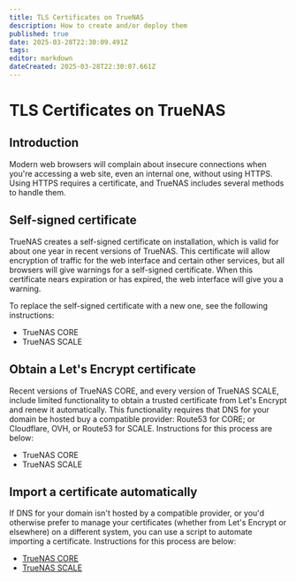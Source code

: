 ```yaml
---
title: TLS Certificates on TrueNAS
description: How to create and/or deploy them
published: true
date: 2025-03-28T22:30:09.491Z
tags: 
editor: markdown
dateCreated: 2025-03-28T22:30:07.661Z
---
```


# TLS Certificates on TrueNAS
## Introduction
Modern web browsers will complain about insecure connections when you're accessing a web site, even an internal one, without using HTTPS.  Using HTTPS requires a certificate, and TrueNAS includes several methods to handle them.
## Self-signed certificate
TrueNAS creates a self-signed certificate on installation, which is valid for about one year in recent versions of TrueNAS.  This certificate will allow encryption of traffic for the web interface and certain other services, but all browsers will give warnings for a self-signed certificate.  When this certificate nears expiration or has expired, the web interface will give you a warning.

To replace the self-signed certificate with a new one, see the following instructions:
* TrueNAS CORE
* TrueNAS SCALE
## Obtain a Let's Encrypt certificate
Recent versions of TrueNAS CORE, and every version of TrueNAS SCALE, include limited functionality to obtain a trusted certificate from Let's Encrypt and renew it automatically.  This functionality requires that DNS for your domain be hosted buy a compatible provider: Route53 for CORE; or Cloudflare, OVH, or Route53 for SCALE.  Instructions for this process are below:
* TrueNAS CORE
* TrueNAS SCALE
## Import a certificate automatically
If DNS for your domain isn't hosted by a compatible provider, or you'd otherwise prefer to manage your certificates (whether from Let's Encrypt or elsewhere) on a different system, you can use a script to automate importing a certificate.  Instructions for this process are below:
* [TrueNAS CORE](/fester/maintain-truenas/script-cert-core)
* [TrueNAS SCALE](/fester/maintain-truenas/script-cert-scale)
